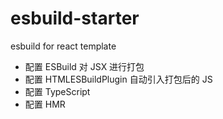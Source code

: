 # esbuild-starter
esbuild for react template

- 配置 ESBuild 对 JSX 进行打包
- 配置 HTMLESBuildPlugin 自动引入打包后的 JS
- 配置 TypeScript 
- 配置 HMR 